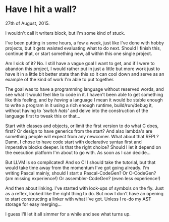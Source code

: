# Have I hit a wall?

27th of August, 2015.

I wouldn't call it writers block, but I'm some kind of stuck.

I've been putting in some hours, a few a week, just like I've done with hobby projects, but it gets waisted evaluating what to do next. Should I finish this, continue that, or start something new, all within this one single project.

Am I sick of it? No. I still have a vague goal I want to get, and if I were to abandon this project, I would rather put in just a little but more work just to have it in a little bit better state than this so it can cool down and serve as an example of the kind of work I'm able to put together.

The goal was to have a programming language without reserved words, and see what it would feel like to code in it. I haven't been able to get something like this feeling, and by _having_ a language I mean it would be stable enough to write a program in it using a rich enough runtime, build/run/debug it, without having to _'switch hats'_ and delve into the construction of the language first to tweak this or that...

Start with classes and objects, or limit the first version to do what C does, first? Or design to have generics from the start? And also lambda's are something people will expect from any newcomer. What about that REPL? Damn, I chose to have code start with declarative syntax first and imperative blocks deeper. Is that the right choice? Should I let it depend on the execution platform I'm about to go with. As soon as I can decide...

But LLVM is so compilcated! And so C! I should take the tutorial, but that would take time away from the momentum I've got going already. I'm writing Pascal mainly, should I start a Pascal-CodeGen? Or C-CodeGen? (am missing experience!) Or assembler-CodeGen? (even less experience!)

And then about linking. I've started with look-ups of symbols on the fly. Just as a reflex, looked like the right thing to do. But now I don't have an opening to start constructing a linker with what I've got. Unless I re-do my AST storage for easy merging...

I guess I'll let it all simmer for a while and see what turns up.
